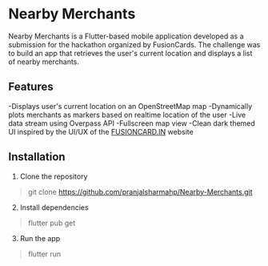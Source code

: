 # Nearby Merchants
Nearby Merchants is a Flutter-based mobile application developed as a submission for the hackathon organized by FusionCards. The challenge was to build an app that retrieves the user's current location and displays a list of nearby merchants.

## Features
-Displays user's current location on an OpenStreetMap map
-Dynamically plots merchants as markers based on realtime location of the user
-Live data stream using Overpass API
-Fullscreen map view
-Clean dark themed UI inspired by the UI/UX of the [FUSIONCARD.IN](https://www.fusioncards.in) website

## Installation
1. Clone the repository
> git clone https://github.com/pranjalsharmahp/Nearby-Merchants.git
2. Install dependencies
> flutter pub get
3. Run the app
> flutter run
